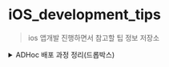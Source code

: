 # iOS_development_tips
> ios 앱개발 진행하면서 참고할 팁 정보 저장소 

<details><summary>ADHoc 배포 과정 정리(드롭박스)</summary>
<p>

1. 프로비저닝 프로파일에 기기 등록 해서 다운로드
2. 드롭박스에 plist 및 ipa 업로드 후 공유 설정 및 공유 주소 복사
3. dl.dropboxusercontent.com/s/주소/app.ipa 로 변환 -> plist에 입력
4. dl.dropboxusercontent.com/s/주소/manifest.plist 로 변환 -> html에 입력
5. html 파일 구성 
```html
<a href="itms-services://?action=download-manifest&url=https://dl.dropboxusercontent.com/s/주소/manifest.plist">iOS Install</a>
```
6. http://dl.dropboxusercontent.com/s/주소/index.html 로 주소 전달 진행
</p>
</details>

